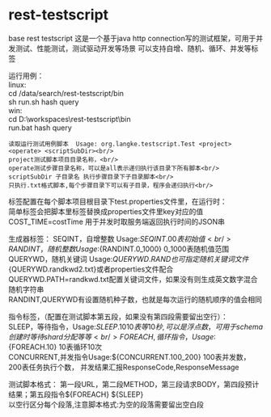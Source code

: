 rest-testscript
===============

base rest testscript 这是一个基于java http connection写的测试框架，可用于并发测试、性能测试，测试驱动开发等场景 可以支持自增、随机、循环、并发等标签

运行用例：<br/>
  linux:<br/>
	cd /data/search/rest-testscript/bin<br/>
	sh run.sh hash query<br/>
	win:<br/>
	cd D:\workspaces\rest-testscript\bin<br/>
	run.bat hash query<br/>


	读取运行测试用例脚本  Usage: org.langke.testscript.Test <project> <operate> <scriptSubDir><br/>
	project测试脚本项目目录名称，<br/>
	operate测试步骤目录名称，可以是all表示递归执行该目录下所有脚本<br/>
	scriptSubDir 子目录名 执行步骤目录下子目录脚本<br/>
	只执行.txt格式脚本,每个步骤目录下可以有子目录，程序会递归执行<br/>

标签配置在每个脚本项目根目录下test.properties文件里，在运行时：<br/>
 	简单标签会把脚本里标签替换成properties文件里key对应的值<br/>
 	COST_TIME=costTime	用于并发时取服务端返回执行时间的JSON串<br/>

生成器标签：
 	 SEQINT，自增整数 Usage:${SEQINT.0}	0表初始值<br/>
     RANDINT，随机整数 Usage:${RANDINT.0_1000}	0_1000表随机值范围<br/>
     QUERYWD，随机关键词 Usage:${QUERYWD.RAND}	也可指定随机关键词文件${QUERYWD.randkwd2.txt}或者properties文件配合QUERYWD.PATH=randkwd.txt配置关键词文件，如果没有则生成英文数字混合随机字符串<br/>
     RANDINT,QUERYWD有设置随机种子数，也就是每次运行的随机顺序的值会相同<br/>

指令标签，（配置在测试脚本第五段，如果没有第四段需要留出空行）：<br/>
		SLEEP，等待指令，Usage:${SLEEP.10}	10表等10秒,可以是浮点数 ，可用于schema创建时等待shard分配等等<br/>
		FOREACH,循环指令，Usage:${FOREACH.10} 10表循环10次<br/>
        CONCURRENT,并发指令Usage:${CONCURRENT.100_200} 100表并发数，200表任务执行个数， 并发结果汇报ResponseCode,ResponseMessage<br/>

测试脚本格式：
 		第一段URL，第二段METHOD，第三段请求BODY，第四段预计结果；第五段指令${FOREACH} ${SLEEP}<br/>
 		以空行区分每个段落,注意脚本格式:为空的段落需要留出空白段<br/>

 		